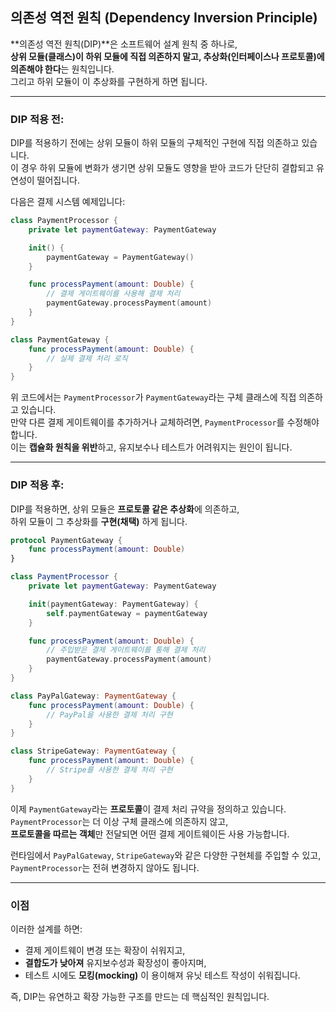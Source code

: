 ## 의존성 역전 원칙 (Dependency Inversion Principle)

**의존성 역전 원칙(DIP)**은 소프트웨어 설계 원칙 중 하나로,  
**상위 모듈(클래스)이 하위 모듈에 직접 의존하지 말고, 추상화(인터페이스나 프로토콜)에 의존해야 한다**는 원칙입니다.  
그리고 하위 모듈이 이 추상화를 구현하게 하면 됩니다.

---

### DIP 적용 전:

DIP를 적용하기 전에는 상위 모듈이 하위 모듈의 구체적인 구현에 직접 의존하고 있습니다.  
이 경우 하위 모듈에 변화가 생기면 상위 모듈도 영향을 받아 코드가 단단히 결합되고 유연성이 떨어집니다.  

다음은 결제 시스템 예제입니다:

```swift
class PaymentProcessor {
    private let paymentGateway: PaymentGateway

    init() {
        paymentGateway = PaymentGateway()
    }

    func processPayment(amount: Double) {
        // 결제 게이트웨이를 사용해 결제 처리
        paymentGateway.processPayment(amount)
    }
}

class PaymentGateway {
    func processPayment(amount: Double) {
        // 실제 결제 처리 로직
    }
}
```

위 코드에서는 `PaymentProcessor`가 `PaymentGateway`라는 구체 클래스에 직접 의존하고 있습니다.  
만약 다른 결제 게이트웨이를 추가하거나 교체하려면, `PaymentProcessor`를 수정해야 합니다.  
이는 **캡슐화 원칙을 위반**하고, 유지보수나 테스트가 어려워지는 원인이 됩니다.

---

### DIP 적용 후:

DIP를 적용하면, 상위 모듈은 **프로토콜 같은 추상화**에 의존하고,  
하위 모듈이 그 추상화를 **구현(채택)** 하게 됩니다.

```swift
protocol PaymentGateway {
    func processPayment(amount: Double)
}

class PaymentProcessor {
    private let paymentGateway: PaymentGateway

    init(paymentGateway: PaymentGateway) {
        self.paymentGateway = paymentGateway
    }

    func processPayment(amount: Double) {
        // 주입받은 결제 게이트웨이를 통해 결제 처리
        paymentGateway.processPayment(amount)
    }
}

class PayPalGateway: PaymentGateway {
    func processPayment(amount: Double) {
        // PayPal을 사용한 결제 처리 구현
    }
}

class StripeGateway: PaymentGateway {
    func processPayment(amount: Double) {
        // Stripe를 사용한 결제 처리 구현
    }
}
```

이제 `PaymentGateway`라는 **프로토콜**이 결제 처리 규약을 정의하고 있습니다.  
`PaymentProcessor`는 더 이상 구체 클래스에 의존하지 않고,  
**프로토콜을 따르는 객체**만 전달되면 어떤 결제 게이트웨이든 사용 가능합니다.

런타임에서 `PayPalGateway`, `StripeGateway`와 같은 다양한 구현체를 주입할 수 있고,  
`PaymentProcessor`는 전혀 변경하지 않아도 됩니다.

---

### 이점

이러한 설계를 하면:

- 결제 게이트웨이 변경 또는 확장이 쉬워지고,
- **결합도가 낮아져** 유지보수성과 확장성이 좋아지며,
- 테스트 시에도 **모킹(mocking)** 이 용이해져 유닛 테스트 작성이 쉬워집니다.

즉, DIP는 유연하고 확장 가능한 구조를 만드는 데 핵심적인 원칙입니다.
